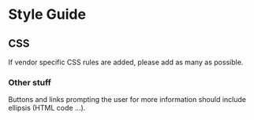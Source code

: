 Style Guide
========

## CSS
If vendor specific CSS rules are added, please add as many as possible.

### Other stuff
Buttons and links prompting the user for more information should include ellipsis (HTML code &hellip;).
